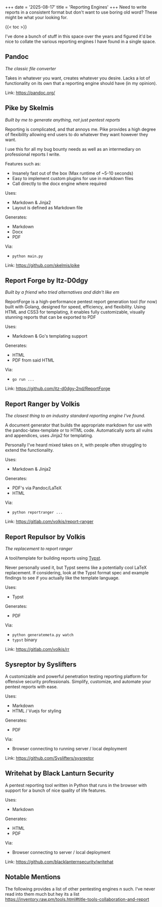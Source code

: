+++
date = '2025-08-17'
title = 'Reporting Engines'
+++
Need to write reports in a consistent format but don't want to use boring old word? These might be what your looking for.

{{< toc >}}

I've done a bunch of stuff in this space over the years and figured it'd be nice to collate the various reporting engines I have found in a single space.

## Pandoc
_The classic file converter_

Takes in whatever you want, creates whatever you desire. Lacks a lot of functionality on its own that a reporting engine should have (in my opinion).

Link: <https://pandoc.org/>

## Pike by Skelmis
_Built by me to generate anything, not just pentest reports_

Reporting is complicated, and that annoys me. Pike provides a high degree of flexibility allowing end users to do whatever they want however they want.

I use this for all my bug bounty needs as well as an intermediary on professional reports I write.

Features such as:
- Insanely fast out of the box (Max runtime of ~5-10 seconds)
- Easy to implement custom plugins for use in markdown files
- Call directly to the docx engine where required

Uses:
- Markdown & Jinja2
- Layout is defined as Markdown file

Generates:
- Markdown
- Docx
- PDF

Via:
- `python main.py`

Link: <https://github.com/skelmis/pike>

## Report Forge by Itz-D0dgy
_Built by a friend who tried alternatives and didn't like em_

ReportForge is a high-performance pentest report generation tool (for now) built with Golang, designed for speed, efficiency, and flexibility. Using HTML and CSS3 for templating, it enables fully customizable, visually stunning reports that can be exported to PDF 

Uses:
- Markdown & Go's templating support

Generates:
- HTML
- PDF from said HTML

Via:
- `go run ...`

Link: <https://github.com/itz-d0dgy-2nd/ReportForge>

## Report Ranger by Volkis
_The closest thing to an industry standard reporting engine I've found._

A document generator that builds the appropriate markdown for use with the pandoc-latex-template or to HTML code. Automatically sorts all vulns and appendices, uses Jinja2 for templating.

Personally I've heard mixed takes on it, with people often struggling to extend the functionality.

Uses:
- Markdown & Jinja2

Generates:
- PDF's via Pandoc/LaTeX
- HTML

Via:
- `python reportranger ...`

Link: <https://gitlab.com/volkis/report-ranger>

## Report Repulsor by Volkis
_The replacement to report ranger_

A tool/template for building reports using [Typst](https://typst.app/).

Never personally used it, but Typst seems like a potentially cool LaTeX replacement. If considering, look at the Typst format spec and example findings to see if you actually like the template language.

Uses:
- Typst

Generates:
- PDF

Via:
- `python generatemeta.py watch`
- `typst` binary

Link: <https://gitlab.com/volkis/rr>

## Sysreptor by Syslifters

A customizable and powerful penetration testing reporting platform for offensive security professionals. Simplify, customize, and automate your pentest reports with ease. 

Uses:
- Markdown
- HTML / Vuejs for styling

Generates:
- PDF

Via:
- Browser connecting to running server / local deployment

Link: <https://github.com/Syslifters/sysreptor>

## Writehat by Black Lanturn Security

A pentest reporting tool written in Python that runs in the browser with support for a bunch of nice quality of life features.

Uses:
- Markdown

Generates:
- HTML
- PDF

Via:
- Browser connecting to server / local deployment

Link: <https://github.com/blacklanternsecurity/writehat>

## Notable Mentions

The following provides a list of other pentesting engines n such. I've never read into them much but hey its a list <https://inventory.raw.pm/tools.html#title-tools-collaboration-and-report>